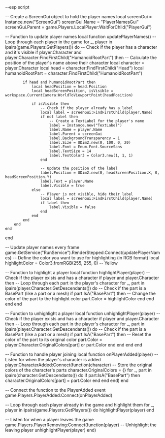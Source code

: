 --esp script


-- Create a ScreenGui object to hold the player names
local screenGui = Instance.new("ScreenGui")
screenGui.Name = "PlayerNamesGui"
screenGui.Parent = game.Players.LocalPlayer:WaitForChild("PlayerGui")

-- Function to update player names
local function updatePlayerNames()
    -- Loop through each player in the game
    for _, player in ipairs(game.Players:GetPlayers()) do
        -- Check if the player has a character and it's visible
        if player.Character and player.Character:FindFirstChild("HumanoidRootPart") then
            -- Calculate the position of the player's name above their character
            local character = player.Character
            local head = character:FindFirstChild("Head")
            local humanoidRootPart = character:FindFirstChild("HumanoidRootPart")
            
            if head and humanoidRootPart then
                local headPosition = head.Position
                local headScreenPosition, isVisible = workspace.CurrentCamera:WorldToViewportPoint(headPosition)
                
                if isVisible then
                    -- Check if the player already has a label
                    local label = screenGui:FindFirstChild(player.Name)
                    if not label then
                        -- Create a TextLabel for the player's name
                        label = Instance.new("TextLabel")
                        label.Name = player.Name
                        label.Parent = screenGui
                        label.BackgroundTransparency = 1
                        label.Size = UDim2.new(0, 100, 0, 20)
                        label.Font = Enum.Font.SourceSans
                        label.TextSize = 14
                        label.TextColor3 = Color3.new(1, 1, 1)
                    end
                    
                    -- Update the position of the label
                    label.Position = UDim2.new(0, headScreenPosition.X, 0, headScreenPosition.Y)
                    label.Text = player.Name
                    label.Visible = true
                else
                    -- Player is not visible, hide their label
                    local label = screenGui:FindFirstChild(player.Name)
                    if label then
                        label.Visible = false
                    end
                end
            end
        end
    end
end

-- Update player names every frame
game:GetService("RunService").RenderStepped:Connect(updatePlayerNames)
-- Define the color you want to use for highlighting (in RGB format)
local highlightColor = Color3.fromRGB(255, 255, 0) -- Yellow

-- Function to highlight a player
local function highlightPlayer(player)
    -- Check if the player exists and has a character
    if player and player.Character then
        -- Loop through each part in the player's character
        for _, part in ipairs(player.Character:GetDescendants()) do
            -- Check if the part is a BasePart (like a part or a mesh)
            if part:IsA("BasePart") then
                -- Change the color of the part to the highlight color
                part.Color = highlightColor
            end
        end
    end
end

-- Function to unhighlight a player
local function unhighlightPlayer(player)
    -- Check if the player exists and has a character
    if player and player.Character then
        -- Loop through each part in the player's character
        for _, part in ipairs(player.Character:GetDescendants()) do
            -- Check if the part is a BasePart (like a part or a mesh)
            if part:IsA("BasePart") then
                -- Reset the color of the part to its original color
                part.Color = player.Character.OriginalColors[part] or part.Color
            end
        end
    end
end

-- Function to handle player joining
local function onPlayerAdded(player)
    -- Listen for when the player's character is added
    player.CharacterAdded:Connect(function(character)
        -- Store the original colors of the character's parts
        character.OriginalColors = {}
        for _, part in ipairs(character:GetDescendants()) do
            if part:IsA("BasePart") then
                character.OriginalColors[part] = part.Color
            end
        end
    end)
end

-- Connect the function to the PlayerAdded event
game.Players.PlayerAdded:Connect(onPlayerAdded)

-- Loop through each player already in the game and highlight them
for _, player in ipairs(game.Players:GetPlayers()) do
    highlightPlayer(player)
end

-- Listen for when a player leaves the game
game.Players.PlayerRemoving:Connect(function(player)
    -- Unhighlight the leaving player
    unhighlightPlayer(player)
end)

